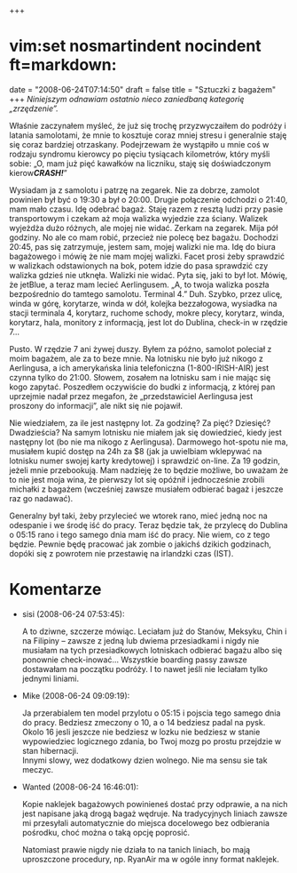 +++
# vim:set nosmartindent nocindent ft=markdown:
date = "2008-06-24T07:14:50"
draft = false
title = "Sztuczki z bagażem"
+++
_Niniejszym odnawiam ostatnio nieco zaniedbaną kategorię „zrzędzenie”._

Właśnie zaczynałem myśleć, że już się trochę przyzwyczaiłem do podróży i
latania samolotami, że mnie to kosztuje coraz mniej stresu i generalnie staję
się coraz bardziej otrzaskany. Podejrzewam że wystąpiło u mnie coś w rodzaju
syndromu kierowcy po pięciu tysiącach kilometrów, który myśli sobie: „O, mam
już pięć kawałków na liczniku, staję się doświadczonym kierow***CRASH!***”

Wysiadam ja z samolotu i patrzę na zegarek. Nie za dobrze, zamolot powinien
był być o 19:30 a był o 20:00. Drugie połączenie odchodzi o 21:40, mam mało
czasu. Idę odebrać bagaż. Staję razem z resztą ludzi przy pasie transportowym
i czekam aż moja walizka wyjedzie zza ściany. Walizek wyjeżdża dużo różnych,
ale mojej nie widać. Zerkam na zegarek. Mija pół godziny. No ale co mam robić,
przecież nie polecę bez bagażu. Dochodzi 20:45, pas się zatrzymuje, jestem
sam, mojej walizki nie ma. Idę do biura bagażowego i mówię że nie mam mojej
walizki. Facet prosi żeby sprawdzić w walizkach odstawionych na bok, potem
idzie do pasa sprawdzić czy walizka gdzieś nie utknęła. Walizki nie widać.
Pyta się, jaki to był lot. Mówię, że jetBlue, a teraz mam lecieć Aerlingusem.
„A, to twoja walizka poszła bezpośrednio do tamtego samolotu. Terminal 4.”
Duh. Szybko, przez ulicę, winda w górę, korytarze, winda w dół, kolejka
bezzałogowa, wysiadka na stacji terminala 4, korytarz, ruchome schody, mokre
plecy, korytarz, winda, korytarz, hala, monitory z informacją, jest lot do
Dublina, check-in w rzędzie 7...

Pusto. W rzędzie 7 ani żywej duszy. Byłem za późno, samolot poleciał z moim
bagażem, ale za to beze mnie. Na lotnisku nie było już nikogo z Aerlingusa, a
ich amerykańska linia telefoniczna (1-800-IRISH-AIR) jest czynna tylko do
21:00. Słowem, zosałem na lotnisku sam i nie mając się kogo zapytać. Poszedłem
oczywiście do budki z informacją, z której pan uprzejmie nadał przez megafon,
że „przedstawiciel Aerlingusa jest proszony do informacji”, ale nikt się nie
pojawił.

Nie wiedziałem, za ile jest następny lot. Za godzinę? Za pięć? Dziesięć?
Dwadzieścia? Na samym lotnisku nie miałem jak się dowiedzieć, kiedy jest
następny lot (bo nie ma nikogo z Aerlingusa). Darmowego hot-spotu nie ma,
musiałem kupić dostęp na 24h za $8 (jak ja uwielbiam wklepywać na lotnisku numer
swojej karty kredytowej) i sprawdzić on-line. Za 19 godzin, jeżeli mnie
przebookują. Mam nadzieję że to będzie możliwe, bo uważam że to nie jest moja
wina, że pierwszy lot się opóźnił i jednocześnie zrobili michałki z bagażem
(wcześniej zawsze musiałem odbierać bagaż i jeszcze raz go nadawać).

Generalny był taki, żeby przylecieć we wtorek rano, mieć jedną noc na odespanie
i we środę iść do pracy. Teraz będzie tak, że przylecę do Dublina o 05:15 rano
i tego samego dnia mam iść do pracy. Nie wiem, co z tego będzie.  Pewnie będę
pracować jak zombie o jakichś dzikich godzinach, dopóki się z powrotem nie
przestawię na irlandzki czas (IST).

# Komentarze

* sisi (2008-06-24 07:53:45): <p>A to dziwne, szczerze mówiąc. Leciałam już do
  Stanów, Meksyku, Chin i na Filipiny &#8211; zawsze z jedną lub dwiema
  przesiadkami i nigdy nie musiałam na tych przesiadkowych lotniskach odbierać
  bagażu albo się ponownie check-inować... Wszystkie boarding passy zawsze
  dostawałam na początku podróży. I to nawet jeśli nie leciałam tylko jednymi
  liniami.</p>
* Mike (2008-06-24 09:09:19): <p>Ja przerabialem ten model przylotu o 05:15 i
  pojscia tego samego dnia do pracy. Bedziesz zmeczony o 10, a o 14 bedziesz
  padal na pysk. Okolo 16 jesli jeszcze nie bedziesz w lozku nie bedziesz w
  stanie wypowiedziec logicznego zdania, bo Twoj mozg po prostu przejdzie w stan
  hibernacji.<br /> Innymi slowy, wez dodatkowy dzien wolnego. Nie ma sensu sie
  tak meczyc.</p>
* Wanted (2008-06-24 16:46:01): <p>Kopie naklejek bagażowych powinieneś dostać
  przy odprawie, a na nich jest napisane jaką drogą bagaż wędruje. Na
  tradycyjnych liniach zawsze mi przesyłali automatycznie do miejsca docelowego
  bez odbierania pośrodku, choć można o taką opcję poprosić.</p>  <p>Natomiast
  prawie nigdy nie działa to na tanich liniach, bo mają uproszczone procedury,
  np. RyanAir ma w ogóle inny format naklejek.</p>
